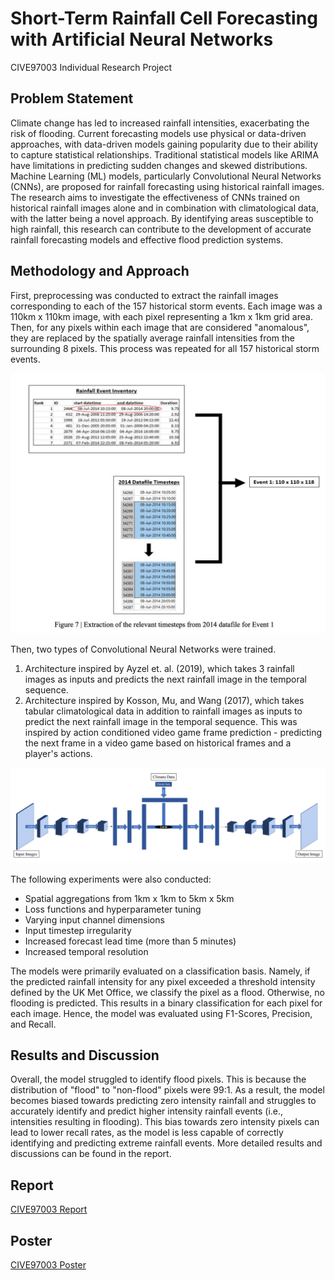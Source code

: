 # Short-Term Rainfall Cell Forecasting with Artificial Neural Networks
CIVE97003 Individual Research Project

## Problem Statement
Climate change has led to increased rainfall intensities, exacerbating the risk of flooding. Current forecasting models use physical or data-driven approaches, with data-driven models gaining popularity due to their ability to capture statistical relationships. Traditional statistical models like ARIMA have limitations in predicting sudden changes and skewed distributions. Machine Learning (ML) models, particularly Convolutional Neural Networks (CNNs), are proposed for rainfall forecasting using historical rainfall images. The research aims to investigate the effectiveness of CNNs trained on historical rainfall images alone and in combination with climatological data, with the latter being a novel approach. By identifying areas susceptible to high rainfall, this research can contribute to the development of accurate rainfall forecasting models and effective flood prediction systems.

## Methodology and Approach
First, preprocessing was conducted to extract the rainfall images corresponding to each of the 157 historical storm events. Each image was a 110km x 110km image, with each pixel representing a 1km x 1km grid area. Then, for any pixels within each image that are considered "anomalous", they are replaced by the spatially average rainfall intensities from the surrounding 8 pixels. This process was repeated for all 157 historical storm events.

![Event Matching](./event-matching.png)

Then, two types of Convolutional Neural Networks were trained.
1. Architecture inspired by Ayzel et. al. (2019), which takes 3 rainfall images as inputs and predicts the next rainfall image in the temporal sequence.
2. Architecture inspired by Kosson, Mu, and Wang (2017), which takes tabular climatological data in addition to rainfall images as inputs to predict the next rainfall image in the temporal sequence. This was inspired by action conditioned video game frame prediction - predicting the next frame in a video game based on historical frames and a player's actions.

![Architecture Adapted from Action-Conditioned Video Game Frame Prediction](./cnn3-arch.png)

The following experiments were also conducted:
- Spatial aggregations from 1km x 1km to 5km x 5km
- Loss functions and hyperparameter tuning
- Varying input channel dimensions
- Input timestep irregularity
- Increased forecast lead time (more than 5 minutes)
- Increased temporal resolution

The models were primarily evaluated on a classification basis. Namely, if the predicted rainfall intensity for any pixel exceeded a threshold intensity defined by the UK Met Office, we classify the pixel as a flood. Otherwise, no flooding is predicted. This results in a binary classification for each pixel for each image. Hence, the model was evaluated using F1-Scores, Precision, and Recall.

## Results and Discussion
Overall, the model struggled to identify flood pixels. This is because the distribution of "flood" to "non-flood" pixels were 99:1. As a result, the model becomes biased towards predicting zero intensity rainfall and struggles to accurately identify and predict higher intensity rainfall events (i.e., intensities resulting in flooding). This bias towards zero intensity pixels can lead to lower recall rates, as the model is less capable of correctly identifying and predicting extreme rainfall events. More detailed results and discussions can be found in the report.

## Report
[CIVE97003 Report](./CID01380105-FYP-Report.pdf)

## Poster
[CIVE97003 Poster](./CID01380105-FYP-Poster.pdf)

